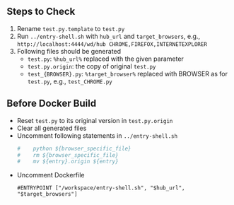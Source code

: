 ## Steps to Check
1. Rename `test.py.template` to `test.py`
2. Run `../entry-shell.sh` with `hub_url` and `target_browsers`, e.g., `http://localhost:4444/wd/hub CHROME,FIREFOX,INTERNETEXPLORER`
3. Following files should be generated
    * `test.py`:  `%hub_url%` replaced with the given parameter
    * `test.py.origin`: the copy of original `test.py`
    * `test_{BROWSER}.py`: `%target_browser%` replaced with BROWSER as for `test.py`, e.g., `test_CHROME.py`
    
## Before Docker Build
* Reset `test.py` to its original version in `test.py.origin`
* Clear all generated files
* Uncomment following statements in `../entry-shell.sh`
    ```bash
    #    python ${browser_specific_file}
    #    rm ${browser_specific_file}
    #    mv ${entry}.origin ${entry}
    ```
* Uncomment Dockerfile
    ```
    #ENTRYPOINT ["/workspace/entry-shell.sh", "$hub_url", "$target_browsers"]
    ```
    